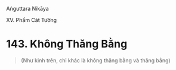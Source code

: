 Aṅguttara Nikāya

XV. Phẩm Cát Tường

# 143. Không Thăng Bằng

> (Như kinh trên, chỉ khác là không thăng bằng và thăng bằng)

